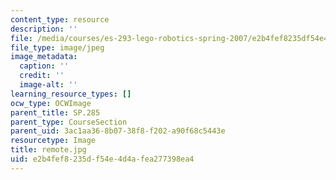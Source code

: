 ```yaml
---
content_type: resource
description: ''
file: /media/courses/es-293-lego-robotics-spring-2007/e2b4fef8235df54e4d4afea277398ea4_remote.jpg
file_type: image/jpeg
image_metadata:
  caption: ''
  credit: ''
  image-alt: ''
learning_resource_types: []
ocw_type: OCWImage
parent_title: SP.285
parent_type: CourseSection
parent_uid: 3ac1aa36-8b07-38f8-f202-a90f68c5443e
resourcetype: Image
title: remote.jpg
uid: e2b4fef8-235d-f54e-4d4a-fea277398ea4
---
```

